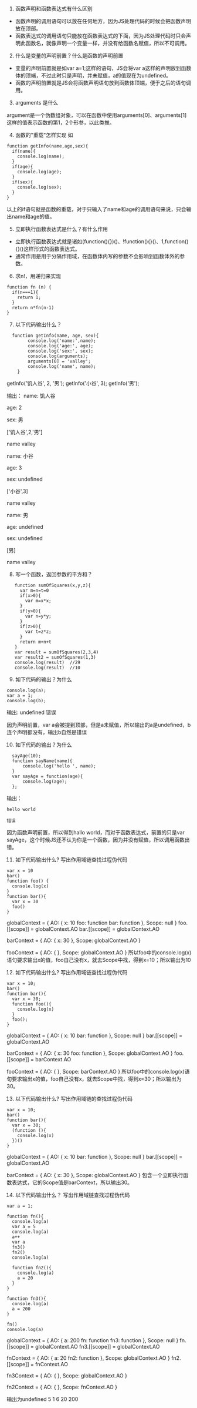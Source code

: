 1. 函数声明和函数表达式有什么区别
  - 函数声明的调用语句可以放在任何地方，因为JS处理代码的时候会把函数声明放在顶部。
  - 函数表达式的调用语句只能放在函数表达式的下面，因为JS处理代码时只会声明此函数名，就像声明一个变量一样，并没有给函数名赋值，所以不可调用。

2. 什么是变量的声明前置？什么是函数的声明前置
  - 变量的声明前置就是如var a=1;这样的语句，JS会将var a这样的声明放到函数体的顶端，不过此时只是声明，并未赋值，a的值现在为undefined。
  - 函数的声明前置就是JS会将函数声明语句放到函数体顶端，便于之后的语句调用。

3. arguments 是什么

argument是一个伪数组对象，可以在函数中使用arguments[0]、arguments[1]这样的值表示函数的第1，2个形参，以此类推。

4. 函数的"重载"怎样实现
如
```
function getInfo(name,age,sex){
  if(name){
    console.log(name);
  }
  if(age){
    console.log(age);
  }
  if(sex){
    console.log(sex);
  }
}
```
以上的if语句就是函数的重载，对于只输入了name和age的调用语句来说，只会输出name和age的值。

5. 立即执行函数表达式是什么？有什么作用
  - 立即执行函数表达式就是诸如(function(){})()、!function(){}()、1,function(){}()这样形式的函数表达式。
  - 通常作用是用于分隔作用域，在函数体内写的参数不会影响到函数体外的参数。

6. 求n!，用递归来实现
```
function fn (n) {
  if(n===1){
    return 1;
  }
  return n*fn(n-1)
}
```

7. 以下代码输出什么？
```
  function getInfo(name, age, sex){
		console.log('name:',name);
		console.log('age:', age);
		console.log('sex:', sex);
		console.log(arguments);
		arguments[0] = 'valley';
		console.log('name', name);
	}
```

  getInfo('饥人谷', 2, '男');
  getInfo('小谷', 3);
  getInfo('男');

输出：
  name: 饥人谷
  
  age: 2

  sex: 男  
  
  ['饥人谷',2,'男']
  
  name valley

  name: 小谷
  
  age: 3
  
  sex: undefined  
  
  ['小谷',3]
  
  name valley
  
  name: 男
  
  age: undefined
  
  sex: undefined
  
  [男]
  
  name valley

8. 写一个函数，返回参数的平方和？
```
   function sumOfSquares(x,y,z){
     var m=n=t=0
     if(x>0){
       var m=x*x;
     }
     if(y>0){
       var n=y*y;
     }
     if(z>0){
       var t=z*z;
     }
     return m+n+t
   }
   var result = sumOfSquares(2,3,4)
   var result2 = sumOfSquares(1,3)
   console.log(result)  //29
   console.log(result)  //10
```

9. 如下代码的输出？为什么
```
console.log(a);
var a = 1;
console.log(b);
```
  输出:
  undefined 
  错误
  
  因为声明前置，var a会被提到顶部，但是a未赋值，所以输出的a是undefined，b连个声明都没有，输出b自然是错误

10. 如下代码的输出？为什么
  ```sayName('world');
	sayAge(10);
	function sayName(name){
		console.log('hello ', name);
	}
	var sayAge = function(age){
		console.log(age);
	};
  ```
  输出：

    hello world
  
    错误
  
  因为函数声明前置，所以得到hallo world，而对于函数表达式，前置的只是var sayAge，这个时候JS还不认为你是一个函数，因为并没有赋值，所以调用函数出错。

11. 如下代码输出什么? 写出作用域链查找过程伪代码
```
var x = 10
bar() 
function foo() {
  console.log(x)
}
function bar(){
  var x = 30
  foo()
}
```
globalContext = {
  AO: {
    x: 10
    foo: function
    bar: function
  },
  Scope: null
}
foo.[[scope]] = globalContext.AO
bar.[[scope]] = globalContext.AO

barContext = {
  AO: {
    x: 30
  },
  Scope: globalContext.AO
}

fooContext = {
  AO: {
  },
  Scope: globalContext.AO
}
所以foo中的console.log(x)语句要求输出x的值，foo自己没有x，就去Scope中找，得到x=10；所以输出为10

12. 如下代码输出什么? 写出作用域链查找过程伪代码
```
var x = 10;
bar() 
function bar(){
  var x = 30;
  function foo(){
    console.log(x) 
  }
  foo();
}	
```
globalContext = {
  AO: {
    x: 10
    bar: function
  },
  Scope: null
}
bar.[[scope]] = globalContext.AO

barContext = {
  AO: {
    x: 30
    foo: function
  },
  Scope: globalContext.AO
}
foo.[[scope]] = barContext.AO

fooContext = {
  AO: {
  },
  Scope: barContext.AO
}
所以foo中的console.log(x)语句要求输出x的值，foo自己没有x，就去Scope中找，得到x=30；所以输出为30。

13. 以下代码输出什么? 写出作用域链的查找过程伪代码
```
var x = 10;
bar() 
function bar(){
  var x = 30;
  (function (){
    console.log(x)
  })()
}
```
globalContext = {
  AO: {
    x: 10
    bar: function
  },
  Scope: null
}
bar.[[scope]] = globalContext.AO

barContext = {
  AO: {
    x: 30
  },
  Scope: globalContext.AO
}
包含一个立即执行函数表达式，它的Scope值是barContext，所以输出30。

14. 以下代码输出什么？ 写出作用域链查找过程伪代码
```
var a = 1;

function fn(){
  console.log(a)
  var a = 5
  console.log(a)
  a++
  var a
  fn3()
  fn2()
  console.log(a)

  function fn2(){
    console.log(a)
    a = 20
  }
}

function fn3(){
  console.log(a)
  a = 200
}

fn()
console.log(a)
```
globalContext = {
  AO: {
    a: 200
    fn: function
    fn3: function
  },
  Scope: null
}
fn.[[scope]] = globalContext.AO
fn3.[[scope]] = globalContext.AO

fnContext = {
  AO: {
    a: 20
    fn2: function
  },
  Scope: globalContext.AO
}
fn2.[[scope]] = fnContext.AO

fn3Context = {
  AO: {
  },
  Scope: globalContext.AO
}

fn2Context = {
  AO: {
  },
  Scope: fnContext.AO
}

输出为undefined 5 1 6 20 200